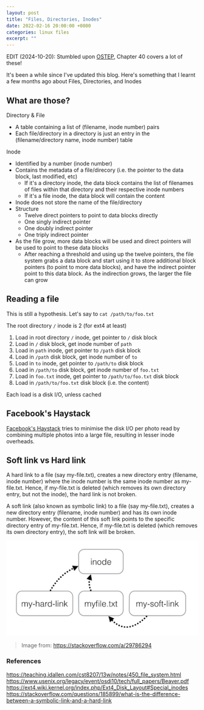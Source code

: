 ```yaml
---
layout: post
title: "Files, Directories, Inodes"
date: 2022-02-16 20:00:00 +0800
categories: linux files
excerpt: ""
---
```


EDIT (2024-10-20): Stumbled upon [OSTEP](https://pages.cs.wisc.edu/~remzi/OSTEP/), Chapter 40 covers a lot of these! 

It's been a while since I've updated this blog. Here's something that I learnt a few months ago about Files, Directories, and Inodes

## What are those?

Directory & File

- A table containing a list of (filename, inode number) pairs
- Each file/directory in a directory is just an entry in the (filename/directory name, inode number) table

Inode

- Identified by a number (inode number)
- Contains the metadata of a file/direcory (i.e. the pointer to the data block, last modified, etc)
  - If it's a directory inode, the data block contains the list of filenames of files within that directory and their respective inode numbers
  - If it's a file inode, the data block will contain the content
- Inode does not store the name of the file/directory
- Structure
  - Twelve direct pointers to point to data blocks directly
  - One singly indirect pointer
  - One doubly indirect pointer
  - One triply indirect pointer
- As the file grow, more data blocks will be used and direct pointers will be used to point to these data blocks
  - After reaching a threshold and using up the twelve pointers, the file system grabs a data block and start using it to store additional block pointers (to point to more data blocks), and have the indirect pointer point to this data block. As the indirection grows, the larger the file can grow

## Reading a file

This is still a hypothesis. Let's say to `cat /path/to/foo.txt`

The root directory `/` inode is 2 (for ext4 at least)

1. Load in root directory `/` inode, get pointer to `/` disk block
1. Load in `/` disk block, get inode number of `path`
1. Load in `path` inode, get pointer to `/path` disk block
1. Load in `/path` disk block, get inode number of `to`
1. Load in `to` inode, get pointer to `/path/to` disk block
1. Load in `/path/to` disk block, get inode number of `foo.txt`
1. Load in `foo.txt` inode, get pointer to `/path/to/foo.txt` disk block
1. Load in `/path/to/foo.txt` disk block (i.e. the content)

Each load is a disk I/O, unless cached

## Facebook's Haystack

[Facebook's Haystack](https://www.usenix.org/legacy/event/osdi10/tech/full_papers/Beaver.pdf) tries to minimise the disk I/O per photo read by combining multiple photos into a large file, resulting in lesser inode overheads.

## Soft link vs Hard link

A hard link to a file (say my-file.txt), creates a new directory entry (filename, inode number) where the inode number is the same inode number as my-file.txt. Hence, if my-file.txt is deleted (which removes its own directory entry, but not the inode), the hard link is not broken.

A soft link (also known as symbolic link) to a file (say my-file.txt), creates a new directory entry (filename, inode number) and has its own inode number. However, the content of this soft link points to the specific directory entry of my-file.txt. Hence, if my-file.txt is deleted (which removes its own directory entry), the soft link will be broken.

![visualization](/assets/images/soft_link_vs_hard_link.jpg)

> Image from: https://stackoverflow.com/a/29786294

### References

<https://teaching.idallen.com/cst8207/13w/notes/450_file_system.html>
<https://www.usenix.org/legacy/event/osdi10/tech/full_papers/Beaver.pdf>
<https://ext4.wiki.kernel.org/index.php/Ext4_Disk_Layout#Special_inodes>
<https://stackoverflow.com/questions/185899/what-is-the-difference-between-a-symbolic-link-and-a-hard-link>
